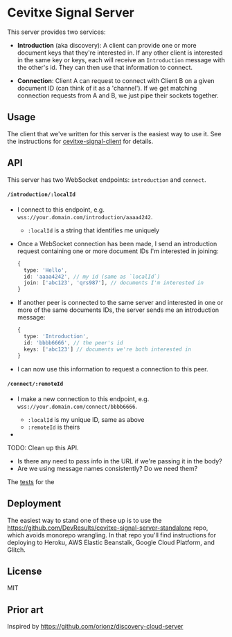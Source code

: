 # Cevitxe Signal Server

This server provides two services:

- **Introduction** (aka discovery): A client can provide one or more document keys that they're
  interested in. If any other client is interested in the same key or keys, each will receive
  an `Introduction` message with the other's id. They can then use that information to connect.

- **Connection**: Client A can request to connect with Client B on a given document ID (can
  think of it as a 'channel'). If we get matching connection requests from A and B, we just pipe
  their sockets together.

## Usage

The client that we've written for this server is the easiest way to use it. See the instructions for
[cevitxe-signal-client](https://github.com/devresults/cevitxe/packages/../../../../../../cevitxe-signal-client/README.md) for details.

## API

This server has two WebSocket endpoints: `introduction` and `connect`.

#### `/introduction/:localId`

- I connect to this endpoint, e.g. `wss://your.domain.com/introduction/aaaa4242`.

  - `:localId` is a string that identifies me uniquely

- Once a WebSocket connection has been made, I send an introduction request containing one or more document IDs I'm interested in joining:

  ```ts
  {
    type: 'Hello',
    id: 'aaaa4242', // my id (same as `localId`)
    join: ['abc123', 'qrs987'], // documents I'm interested in
  }
  ```

- If another peer is connected to the same server and interested in one or more of the same documents IDs, the server sends me an introduction message:

  ```ts
  {
    type: 'Introduction',
    id: 'bbbb6666', // the peer's id
    keys: ['abc123'] // documents we're both interested in
  }
  ```

- I can now use this information to request a connection to this peer.

#### `/connect/:remoteId`

- I make a new connection to this endpoint, e.g. `wss://your.domain.com/connect/bbbb6666`.

  - `:localId` is my unique ID, same as above
  - `:remoteId` is theirs

-

TODO: Clean up this API.

- Is there any need to pass info in the URL if we're passing it in the body?
- Are we using message names consistently? Do we need them?

The [tests](https://github.com/DevResults/cevitxe/blob/master/packages/cevitxe-signal-server/src/Server.test.ts) for the

## Deployment

The easiest way to stand one of these up is to use the https://github.com/DevResults/cevitxe-signal-server-standalone repo, which avoids monorepo wrangling. In that repo you'll find instructions for deploying to Heroku, AWS Elastic Beanstalk, Google Cloud Platform, and Glitch.

## License

MIT

## Prior art

Inspired by https://github.com/orionz/discovery-cloud-server
